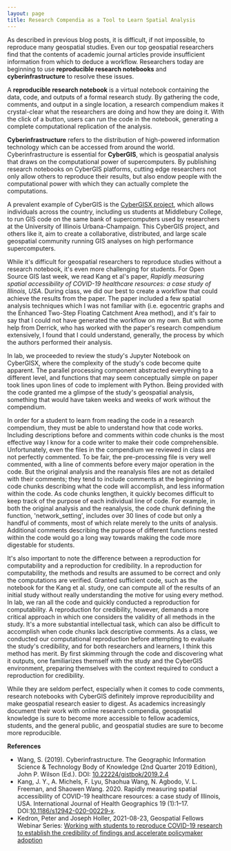 ```yaml
---
layout: page
title: Research Compendia as a Tool to Learn Spatial Analysis
---
```

As described in previous blog posts, it is difficult, if not impossible, to reproduce many geospatial studies.
Even our top geospatial researchers find that the contents of academic journal articles provide insufficient information from which to deduce a workflow.
Researchers today are beginning to use **reproducible research notebooks** and **cyberinfrastructure** to resolve these issues.

A **reproducible research notebook** is a virtual notebook containing the data, code, and outputs of a formal research study.
By gathering the code, comments, and output in a single location, a research compendium makes it crystal-clear what the researchers are doing and how they are doing it.
With the click of a button, users can run the code in the notebook, generating a complete computational replication of the analysis.

**Cyberinfrastructure** refers to the distribution of high-powered information technology which can be accessed from around the world.
Cyberinfrastructure is essential for **CyberGIS**, which is geospatial analysis that draws on the computational power of supercomputers.
By publishing research notebooks on CyberGIS platforms, cutting edge researchers not only allow others to reproduce their results, but also endow people with the computational power with which they can actually complete the computations.

A prevalent example of CyberGIS is the [CyberGISX project](https://cybergisxhub.cigi.illinois.edu/), which allows individuals across the country, including us students at Middlebury College, to run GIS code on the same bank of supercomputers used by researchers at the University of Illinois Urbana-Champaign.
This CyberGIS project, and others like it, aim to create a collaborative, distributed, and large scale geospatial community running GIS analyses on high performance supercomputers.

While it's difficult for geospatial researchers to reproduce studies without a research notebook, it's even more challenging for students.
For Open Source GIS last week, we read Kang et al's paper, *Rapidly measuring spatial accessibility of COVID-19 healthcare resources: a case study of Illinois, USA*.
During class, we did our best to create a workflow that could achieve the results from the paper.
The paper included a few spatial analysis techniques which I was not familiar with (i.e. egocentric graphs and the Enhanced Two-Step Floating Catchment Area method), and it's fair to say that I could not have generated the workflow on my own.
But with some help from Derrick, who has worked with the paper's research compendium extensively, I found that I could understand, generally, the process by which the authors performed their analysis.

In lab, we proceeded to review the study's Jupyter Notebook on CyberGISX, where the complexity of the study's code become quite apparent.
The parallel processing component abstracted everything to a different level, and functions that may seem conceptually simple on paper took lines upon lines of code to implement with Python.
Being provided with the code granted me a glimpse of the study's geospatial analysis, something that would have taken weeks and weeks of work without the compendium.

In order for a student to learn from reading the code in a research compendium, they must be able to understand how that code works.
Including descriptions before and comments within code chunks is the most effective way I know for a code writer to make their code comprehensible.
Unfortunately, even the files in the compendium we reviewed in class are not perfectly commented.
To be fair, the pre-processing file is very well commented, with a line of comments before every major operation in the code.
But the original analysis and the reanalysis files are not as detailed with their comments; they tend to include comments at the beginning of code chunks describing what the code will accomplish, and less information within the code.
As code chunks lengthen, it quickly becomes difficult to keep track of the purpose of each individual line of code.
For example, in both the original analysis and the reanalysis, the code chunk defining the function, 'network_setting', includes over 30 lines of code but only a handful of comments, most of which relate merely to the units of analysis.
Additional comments describing the purpose of different functions nested within the code would go a long way towards making the code more digestable for students.

It's also important to note the difference between a reproduction for computability and a reproduction for credibility.
In a reproduction for computability, the methods and results are assumed to be correct and only the computations are verified.
Granted sufficient code, such as the notebook for the Kang et al. study, one can compute all of the results of an initial study without really understanding the motive for using every method.
In lab, we ran all the code and quickly conducted a reproduction for computability.
A reproduction for credibility, however, demands a more critical approach in which one considers the validity of all methods in the study.
It's a more substantial intellectual task, which can also be difficult to accomplish when code chunks lack descriptive comments.
As a class, we conducted our computational reproduction before attempting to evaluate the study's credibility, and for both researchers and learners, I think this method has merit.
By first skimming through the code and discovering what it outputs, one familiarizes themself with the study and the CyberGIS environment, preparing themselves with the context required to conduct a reproduction for credibility.

While they are seldom perfect, especially when it comes to code comments, research notebooks with CyberGIS definitely improve reproducibility and make geospatial research easier to digest.
As academics increasingly document their work with online research compendia, geospatial knowledge is sure to become more accessible to fellow academics, students, and the general public, and geospatial studies are sure to become more reproducible.

**References**
- Wang, S. (2019). Cyberinfrastructure. The Geographic Information Science & Technology Body of Knowledge (2nd Quarter 2019 Edition), John P. Wilson (Ed.). DOI: [10.22224/gistbok/2019.2.4](https://gistbok.ucgis.org/bok-topics/cyberinfrastructure)
- Kang, J. Y., A. Michels, F. Lyu, Shaohua Wang, N. Agbodo, V. L. Freeman, and Shaowen Wang. 2020. Rapidly measuring spatial accessibility of COVID-19 healthcare resources: a case study of Illinois, USA. International Journal of Health Geographics 19 (1):1–17. DOI:[10.1186/s12942-020-00229-x](https://ij-healthgeographics.biomedcentral.com/articles/10.1186/s12942-020-00229-x).
- Kedron, Peter and Joseph Holler, 2021-08-23, Geospatial Fellows Webinar Series: [Working with students to reproduce COVID-19 research to establish the credibility of findings and accelerate policymaker adoption](https://aag-geospatialfellows-series.secure-platform.com/a/solicitations/16/sessiongallery/250)
